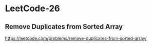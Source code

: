# LeetCode-26
## Remove Duplicates from Sorted Array
https://leetcode.com/problems/remove-duplicates-from-sorted-array/
